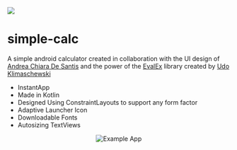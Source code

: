[![](https://owncloud.org/wp-content/themes/owncloudorgnew/assets/img/clients/buttons/googleplay.png)](https://play.google.com/store/apps/details?id=az.simplecalc)

# simple-calc
A simple android calculator created in collaboration with the UI design of [Andrea Chiara De Santis](https://www.behance.net/andydesa) and the power of the [EvalEx](https://github.com/uklimaschewski/EvalEx) library created by [Udo Klimaschewski](https://github.com/uklimaschewski)

* InstantApp
* Made in Kotlin
* Designed Using ConstraintLayouts to support any form factor
* Adaptive Launcher Icon
* Downloadable Fonts
* Autosizing TextViews

<p align="center">
  <img src="https://raw.githubusercontent.com/zurche/simple-calculator-v2/master/img/simple_calc_v2.gif" alt="Example App"/>
</p>
